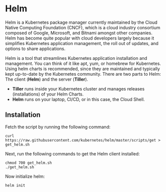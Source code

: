 # Helm

Helm is a Kubernetes package manager currently maintained by the Cloud Native Computing Foundation (CNCF), which is a cloud industry consortium composed of Google, Microsoft, and Bitnami amongst other companies. Helm has become quite popular with cloud developers largely because it simplifies Kubernetes application management, the roll out of updates, and options to share applications.

Helm is a tool that streamlines Kubernetes application installation and management. You can think of it like apt, yum, or homebrew for Kubernetes. Using helm charts is recommended, since they are maintained and typically kept up-to-date by the Kubernetes community. There are two parts to Helm: The client (**Helm**) and the server (**Tiller**).

- **Tiller** runs inside your Kubernetes cluster and manages releases (installations) of your Helm Charts.
- **Helm** runs on your laptop, CI/CD, or in this case, the Cloud Shell.

## Installation

Fetch the script by running the following command:

```
curl https://raw.githubusercontent.com/kubernetes/helm/master/scripts/get > get_helm.sh
```

Next, run the following commands to get the Helm client installed:

```
chmod 700 get_helm.sh
./get_helm.sh
```

Now initialize helm:

```
helm init
```
